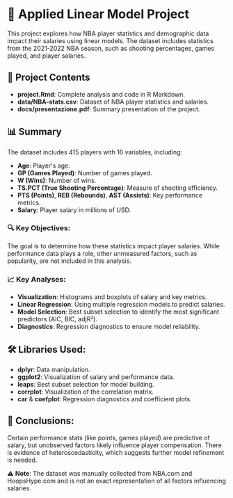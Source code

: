 # 🏀 Applied Linear Model Project

This project explores how NBA player statistics and demographic data impact their salaries using linear models. The dataset includes statistics from the 2021-2022 NBA season, such as shooting percentages, games played, and player salaries.

## 📁 Project Contents

- **project.Rmd**: Complete analysis and code in R Markdown.
- **data/NBA-stats.csv**: Dataset of NBA player statistics and salaries.
- **docs/presentazione.pdf**: Summary presentation of the project.

## 📊 Summary

The dataset includes 415 players with 16 variables, including:
- **Age**: Player's age.
- **GP (Games Played)**: Number of games played.
- **W (Wins)**: Number of wins.
- **TS.PCT (True Shooting Percentage)**: Measure of shooting efficiency.
- **PTS (Points)**, **REB (Rebounds)**, **AST (Assists)**: Key performance metrics.
- **Salary**: Player salary in millions of USD.

### 🔍 Key Objectives:
The goal is to determine how these statistics impact player salaries. While performance data plays a role, other unmeasured factors, such as popularity, are not included in this analysis.

### 📈 Key Analyses:
- **Visualization**: Histograms and boxplots of salary and key metrics.
- **Linear Regression**: Using multiple regression models to predict salaries.
- **Model Selection**: Best subset selection to identify the most significant predictors (AIC, BIC, adjR²).
- **Diagnostics**: Regression diagnostics to ensure model reliability.

## 🛠️ Libraries Used:
- **dplyr**: Data manipulation.
- **ggplot2**: Visualization of salary and performance data.
- **leaps**: Best subset selection for model building.
- **corrplot**: Visualization of the correlation matrix.
- **car** & **coefplot**: Regression diagnostics and coefficient plots.

## 📌 Conclusions:
Certain performance stats (like points, games played) are predictive of salary, but unobserved factors likely influence player compensation. There is evidence of heteroscedasticity, which suggests further model refinement is needed.

⚠️ **Note**: The dataset was manually collected from NBA.com and HoopsHype.com and is not an exact representation of all factors influencing salaries.
